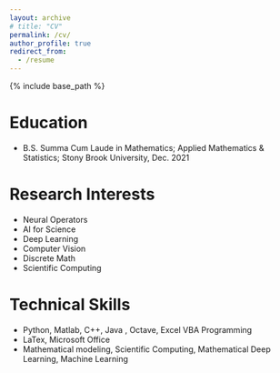 ```yaml
---
layout: archive
# title: "CV"
permalink: /cv/
author_profile: true
redirect_from:
  - /resume
---
```


{% include base_path %}

Education
======
* B.S. Summa Cum Laude in Mathematics; Applied Mathematics & Statistics; Stony Brook University, Dec. 2021

Research Interests
======
* Neural Operators
* AI for Science
* Deep Learning
* Computer Vision
* Discrete Math
* Scientific Computing

Technical Skills
======
* Python, Matlab, C++, Java , Octave, Excel VBA Programming
* LaTex, Microsoft Office
* Mathematical modeling, Scientific Computing, Mathematical Deep Learning, Machine Learning
  


